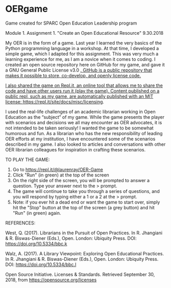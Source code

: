 # OERgame
Game created for SPARC Open Education Leadership program

Module 1. Assignment 1. "Create an Open Educational Resource" 9.30.2018 

My OER is in the form of a game. Last year I learned the very basics of the Python programming language in a workshop. At that time, I developed a simple game, which I adapted for this assignment. This was very much a learning experience for me, as I am a novice when it comes to coding. I created an open source repository here on GitHub for my game, and gave it a GNU General Public License v3.0  <a href="https://github.com/laurenray/OERgame/blob/master/LICENSE">. GitHub is a public repository that makes it possible to store, co-develop, and openly license code.  

I also shared the game on Repl.it, an online tool that allows me to share the code and have other users run it (play the game).  Content published on a public repl, such as my game, are automatically published with an MIT license: https://repl.it/site/docs/misc/licensing. 

I used the real-life challenges of an academic librarian working in Open Education as the “subject” of my game. While the game presents the player with scenarios and decisions we all may encounter as OER advocates, it is not intended to be taken seriously!  I wanted the game to be somewhat humorous and fun. As a librarian who has the new responsibility of leading OER efforts at my institution, I have encountered some of the scenarios described in my game.  I also looked to articles and conversations with other OER librarian colleagues for inspiration in crafting these scenarios. 

TO PLAY THE GAME:
1. Go to https://repl.it/@laurenray/OER-Game
2. Click "Run" (in green) at the top of the screen
3. On the right side of the screen, you will be prompted to answer a question. Type your answer next to the > prompt. 
4. The game will continue to take you through a series of questions, and you will respond by typing either a 1 or a 2 at the > prompt. 
5. Note: if you ever hit a dead end or want the game to start over, simply hit the "Stop" button at the top of the screen (a grey button) and hit "Run" (in green) again. 

REFERENCES:

West, Q. (2017). Librarians in the Pursuit of Open Practices. In R. Jhangiani & R. Biswas-Diener (Eds.), Open. London: Ubiquity Press. DOI: https://doi.org/10.5334/bbc.k 

Walz, A. (2017). A Library Viewpoint: Exploring Open Educational Practices. In R. Jhangiani & R. Biswas-Diener (Eds.), Open. London: Ubiquity Press. DOI: https://doi.org/10.5334/bbc.l

Open Source Initiative. Licenses & Standards. Retrieved September 30, 2018, from https://opensource.org/licenses
